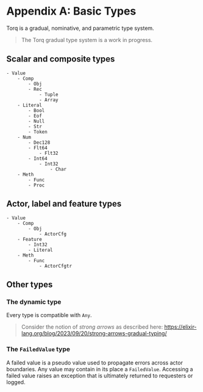 # Appendix A: Basic Types

Torq is a gradual, nominative, and parametric type system.

> The Torq gradual type system is a work in progress.

## Scalar and composite types

~~~
- Value
    - Comp
        - Obj
        - Rec
            - Tuple
            - Array
    - Literal
        - Bool
        - Eof
        - Null
        - Str
        - Token
    - Num
        - Dec128
        - Flt64
            - Flt32
        - Int64
            - Int32
                - Char
    - Meth
        - Func
        - Proc
~~~

## Actor, label and feature types 

~~~
- Value
    - Comp
        - Obj
            - ActorCfg
    - Feature
        - Int32
        - Literal
    - Meth
        - Func
            - ActorCfgtr
~~~

## Other types

### The dynamic type

Every type is compatible with `Any`. 

> Consider the notion of *strong arrows* as described here: https://elixir-lang.org/blog/2023/09/20/strong-arrows-gradual-typing/

### The `FailedValue` type

A failed value is a pseudo value used to propagate errors across actor boundaries. Any value may contain in its place a `FailedValue`. Accessing a failed value raises an exception that is ultimately returned to requesters or logged.